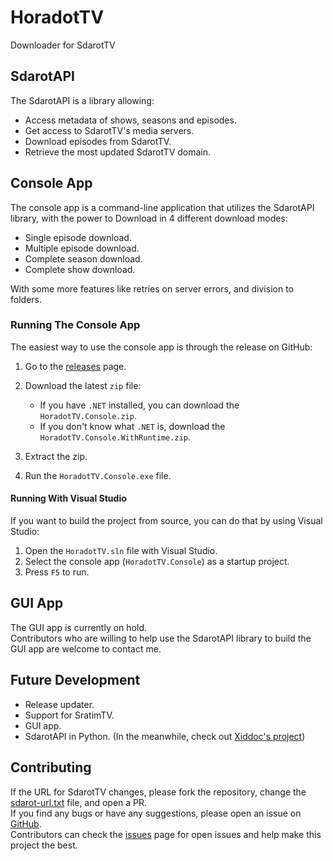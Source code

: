 # HoradotTV

Downloader for SdarotTV

## SdarotAPI

The SdarotAPI is a library allowing:

- Access metadata of shows, seasons and episodes.
- Get access to SdarotTV's media servers.
- Download episodes from SdarotTV.
- Retrieve the most updated SdarotTV domain.

## Console App

The console app is a command-line application that utilizes the SdarotAPI library, with the power to Download in 4 different download modes:

- Single episode download.
- Multiple episode download.
- Complete season download.
- Complete show download.

With some more features like retries on server errors, and division to folders.

### Running The Console App

The easiest way to use the console app is through the release on GitHub:

1. Go to the [releases](https://github.com/yairp03/HoradotTV/releases) page.

2. Download the latest `zip` file:
   - If you have `.NET` installed, you can download the `HoradotTV.Console.zip`.
   - If you don't know what `.NET` is, download the `HoradotTV.Console.WithRuntime.zip`.

3. Extract the zip.

4. Run the `HoradotTV.Console.exe` file.

#### Running With Visual Studio

If you want to build the project from source, you can do that by using Visual Studio:

1. Open the `HoradotTV.sln` file with Visual Studio.
2. Select the console app (`HoradotTV.Console`) as a startup project.
3. Press `F5` to run.

## GUI App

The GUI app is currently on hold.  
Contributors who are willing to help use the SdarotAPI library to build the GUI app are welcome to contact me.

## Future Development

- Release updater.
- Support for SratimTV.
- GUI app.
- SdarotAPI in Python. (In the meanwhile, check out [Xiddoc's project](https://github.com/Xiddoc/PySdarot))

## Contributing

If the URL for SdarotTV changes, please fork the repository, change the [sdarot-url.txt](https://github.com/yairp03/HoradotTV/blob/master/Resources/sdarot-url.txt) file, and open a PR.  
If you find any bugs or have any suggestions, please open an issue on [GitHub](https://github.com/yairp03/HoradotTV/issues).  
Contributors can check the [issues](https://github.com/yairp03/HoradotTV/issues) page for open issues and help make this project the best.
